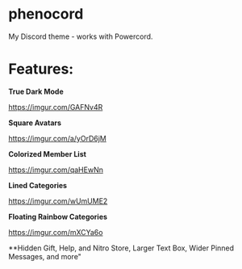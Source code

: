 # phenocord
My Discord theme - works with Powercord.

# Features:

**True Dark Mode**

https://imgur.com/GAFNv4R

**Square Avatars**

https://imgur.com/a/yOrD6jM

**Colorized Member List**

https://imgur.com/qaHEwNn

**Lined Categories**

https://imgur.com/wUmUME2

**Floating Rainbow Categories**

https://imgur.com/mXCYa6o

**Hidden Gift, Help, and Nitro Store, Larger Text Box, Wider Pinned Messages, and more"
